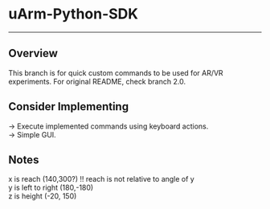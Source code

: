 # uArm-Python-SDK
----------

## Overview
This branch is for quick custom commands to be used for AR/VR experiments. For original README, check branch 2.0.  

## Consider Implementing
-> Execute implemented commands using keyboard actions.  
-> Simple GUI.


## Notes
x is reach (140,300?) !! reach is not relative to angle of y  
y is left to right (180,-180)  
z is height (-20, 150)